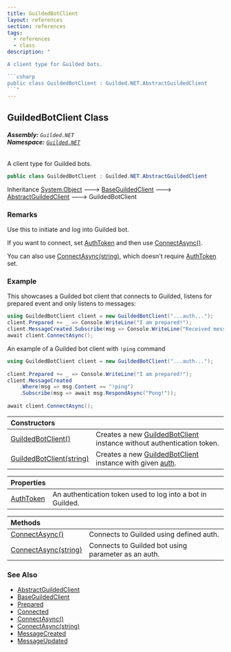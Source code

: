```yaml
---
title: GuildedBotClient
layout: references
section: references
tags:
  - references
  - class
description: "

A client type for Guilded bots.

```csharp
public class GuildedBotClient : Guilded.NET.AbstractGuildedClient
```"
---
```


## GuildedBotClient Class
###### **Assembly:** `Guilded.NET`<br/>**Namespace:** [`Guilded.NET`](Guilded.NET 'Guilded.NET')

A client type for Guilded bots.

```csharp
public class GuildedBotClient : Guilded.NET.AbstractGuildedClient
```

Inheritance [System.Object](https://docs.microsoft.com/en-us/dotnet/api/System.Object 'System.Object') &#129106; [BaseGuildedClient](BaseGuildedClient 'Guilded.NET.Base.BaseGuildedClient') &#129106; [AbstractGuildedClient](AbstractGuildedClient 'Guilded.NET.AbstractGuildedClient') &#129106; GuildedBotClient

### Remarks
  
Use this to initiate and log into Guilded bot.  
  
If you want to connect, set [AuthToken](GuildedBotClient.AuthToken 'Guilded.NET.GuildedBotClient.AuthToken') and then use [ConnectAsync()](GuildedBotClient.ConnectAsync() 'Guilded.NET.GuildedBotClient.ConnectAsync()').  
  
You can also use [ConnectAsync(string)](GuildedBotClient.ConnectAsync(string) 'Guilded.NET.GuildedBotClient.ConnectAsync(string)'), which doesn't require [AuthToken](GuildedBotClient.AuthToken 'Guilded.NET.GuildedBotClient.AuthToken') set.

### Example
  
This showcases a Guilded bot client that connects to Guilded, listens for prepared event and only listens to messages:  
  
```csharp  
using GuildedBotClient client = new GuildedBotClient("...auth...");  
client.Prepared += _ => Console.WriteLine("I am prepared!");  
client.MessageCreated.Subscribe(msg => Console.WriteLine("Received message with content:\n{0}", msg.Content));  
await client.ConnectAsync();  
```  
  
An example of a Guilded bot client with `!ping` command  
  
```csharp  
using GuildedBotClient client = new GuildedBotClient("...auth...");  
  
client.Prepared += _ => Console.WriteLine("I am prepared!");  
client.MessageCreated  
    .Where(msg => msg.Content == "!ping")  
    .Subscribe(msg => await msg.RespondAsync("Pong!"));  
  
await client.ConnectAsync();  
```

| Constructors | |
| :--- | :--- |
| [GuildedBotClient()](GuildedBotClient.GuildedBotClient() 'Guilded.NET.GuildedBotClient.GuildedBotClient()') | Creates a new [GuildedBotClient](GuildedBotClient 'Guilded.NET.GuildedBotClient') instance without authentication token. |
| [GuildedBotClient(string)](GuildedBotClient.GuildedBotClient(string) 'Guilded.NET.GuildedBotClient.GuildedBotClient(string)') | Creates a new [GuildedBotClient](GuildedBotClient 'Guilded.NET.GuildedBotClient') instance with given [auth](GuildedBotClient.GuildedBotClient(string)#Guilded.NET.GuildedBotClient.GuildedBotClient(string).auth 'Guilded.NET.GuildedBotClient.GuildedBotClient(string).auth'). |

| Properties | |
| :--- | :--- |
| [AuthToken](GuildedBotClient.AuthToken 'Guilded.NET.GuildedBotClient.AuthToken') | An authentication token used to log into a bot in Guilded. |

| Methods | |
| :--- | :--- |
| [ConnectAsync()](GuildedBotClient.ConnectAsync() 'Guilded.NET.GuildedBotClient.ConnectAsync()') | Connects to Guilded using defined auth. |
| [ConnectAsync(string)](GuildedBotClient.ConnectAsync(string) 'Guilded.NET.GuildedBotClient.ConnectAsync(string)') | Connects to Guilded bot using parameter as an auth. |

### See Also
- [AbstractGuildedClient](AbstractGuildedClient 'Guilded.NET.AbstractGuildedClient')
- [BaseGuildedClient](BaseGuildedClient 'Guilded.NET.Base.BaseGuildedClient')
- [Prepared](AbstractGuildedClient.Prepared 'Guilded.NET.AbstractGuildedClient.Prepared')
- [Connected](BaseGuildedClient.Connected 'Guilded.NET.Base.BaseGuildedClient.Connected')
- [ConnectAsync()](GuildedBotClient.ConnectAsync() 'Guilded.NET.GuildedBotClient.ConnectAsync()')
- [ConnectAsync(string)](GuildedBotClient.ConnectAsync(string) 'Guilded.NET.GuildedBotClient.ConnectAsync(string)')
- [MessageCreated](AbstractGuildedClient.MessageCreated 'Guilded.NET.AbstractGuildedClient.MessageCreated')
- [MessageUpdated](AbstractGuildedClient.MessageUpdated 'Guilded.NET.AbstractGuildedClient.MessageUpdated')